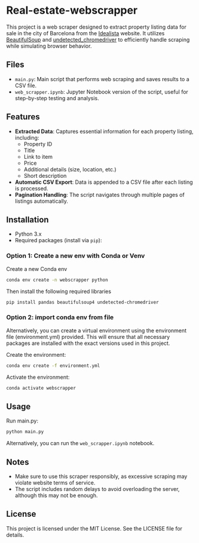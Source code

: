 # Real-estate-webscrapper

This project is a web scraper designed to extract property listing data for sale in the city of Barcelona from the [Idealista](https://www.idealista.com) website. It utilizes [BeautifulSoup](https://www.crummy.com/software/BeautifulSoup/bs4/doc/) and [undetected_chromedriver](https://github.com/ultrafunkamsterdam/undetected-chromedriver) to efficiently handle scraping while simulating browser behavior.

## Files

- `main.py`: Main script that performs web scraping and saves results to a CSV file.
- `web_scrapper.ipynb`: Jupyter Notebook version of the script, useful for step-by-step testing and analysis.

## Features

- **Extracted Data**: Captures essential information for each property listing, including:
  - Property ID
  - Title
  - Link to item
  - Price
  - Additional details (size, location, etc.)
  - Short description
- **Automatic CSV Export**: Data is appended to a CSV file after each listing is processed.
- **Pagination Handling**: The script navigates through multiple pages of listings automatically.

## Installation

- Python 3.x
- Required packages (install via `pip`):

### Option 1: Create a new env with Conda or Venv

Create a new Conda env

```bash
conda env create -n webscrapper python
```

Then install the following required libraries

```bash
pip install pandas beautifulsoup4 undetected-chromedriver
```

### Option 2: import conda env from file
Alternatively, you can create a virtual environment using the environment file (environment.yml) provided. This will ensure that all necessary packages are installed with the exact versions used in this project.

Create the environment:

```bash
conda env create -f environment.yml
```

Activate the environment:

```bash
conda activate webscrapper
```


## Usage

Run main.py:
```python
python main.py
```

Alternatively, you can run the ```web_scrapper.ipynb``` notebook.

## Notes

- Make sure to use this scraper responsibly, as excessive scraping may violate website terms of service.
- The script includes random delays to avoid overloading the server, although this may not be enough.

## License
This project is licensed under the MIT License. See the LICENSE file for details.

